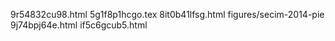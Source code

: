 9r54832cu98.html
5g1f8p1hcgo.tex
8it0b41lfsg.html
figures/secim-2014-pie
9j74bpj64e.html
if5c6gcub5.html